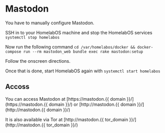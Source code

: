 # Mastodon

You have to manually configure Mastodon.

SSH in to your HomelabOS machine and stop the HomelabOS services `systemctl stop homelabos`

Now run the following command `cd /var/homelabos/docker && docker-compose run --rm mastodon_web bundle exec rake mastodon:setup`

Follow the onscreen directions.

Once that is done, start HomelabOS again with `systemctl start homelabos`

## Accoss

You can access Mastodon at [https://mastodon.{{ domain }}/](https://mastodon.{{ domain }}/) or [http://mastodon.{{ domain }}/](http://mastodon.{{ domain }}/)

It is also available via Tor at [http://mastodon.{{ tor_domain }}/](http://mastodon.{{ tor_domain }}/)